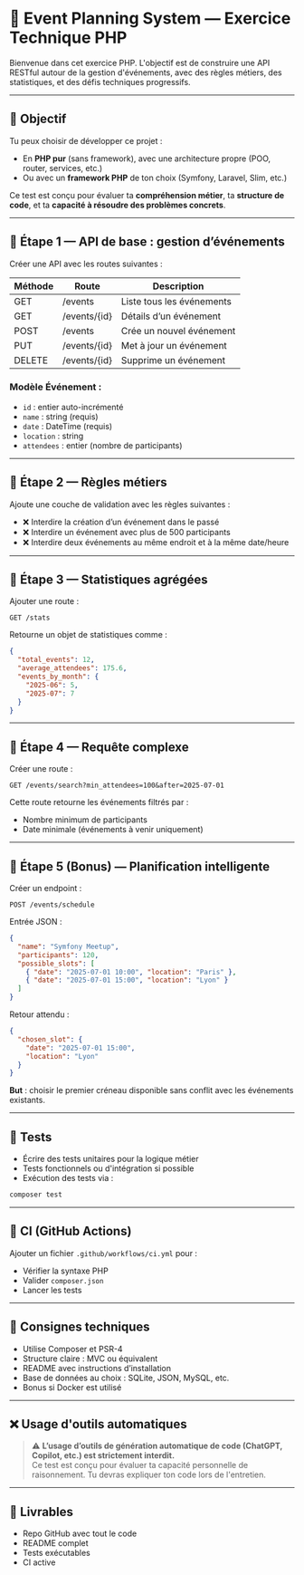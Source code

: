 
# 📅 Event Planning System — Exercice Technique PHP

Bienvenue dans cet exercice PHP. L'objectif est de construire une API RESTful autour de la gestion d'événements, avec des règles métiers, des statistiques, et des défis techniques progressifs.

---

## 🎯 Objectif

Tu peux choisir de développer ce projet :
- En **PHP pur** (sans framework), avec une architecture propre (POO, router, services, etc.)
- Ou avec un **framework PHP** de ton choix (Symfony, Laravel, Slim, etc.)

Ce test est conçu pour évaluer ta **compréhension métier**, ta **structure de code**, et ta **capacité à résoudre des problèmes concrets**.

---

## 🧩 Étape 1 — API de base : gestion d’événements

Créer une API avec les routes suivantes :

| Méthode | Route         | Description                          |
|--------|----------------|--------------------------------------|
| GET    | /events        | Liste tous les événements            |
| GET    | /events/{id}   | Détails d’un événement               |
| POST   | /events        | Crée un nouvel événement             |
| PUT    | /events/{id}   | Met à jour un événement              |
| DELETE | /events/{id}  | Supprime un événement                |

### Modèle Événement :
- `id` : entier auto-incrémenté
- `name` : string (requis)
- `date` : DateTime (requis)
- `location` : string
- `attendees` : entier (nombre de participants)

---

## 🧩 Étape 2 — Règles métiers

Ajoute une couche de validation avec les règles suivantes :
- ❌ Interdire la création d’un événement dans le passé
- ❌ Interdire un événement avec plus de 500 participants
- ❌ Interdire deux événements au même endroit et à la même date/heure

---

## 🧩 Étape 3 — Statistiques agrégées

Ajouter une route :
```
GET /stats
```
Retourne un objet de statistiques comme :
```json
{
  "total_events": 12,
  "average_attendees": 175.6,
  "events_by_month": {
    "2025-06": 5,
    "2025-07": 7
  }
}
```

---

## 🧩 Étape 4 — Requête complexe

Créer une route :
```
GET /events/search?min_attendees=100&after=2025-07-01
```

Cette route retourne les événements filtrés par :
- Nombre minimum de participants
- Date minimale (événements à venir uniquement)

---

## 🧩 Étape 5 (Bonus) — Planification intelligente

Créer un endpoint :
```
POST /events/schedule
```

Entrée JSON :
```json
{
  "name": "Symfony Meetup",
  "participants": 120,
  "possible_slots": [
    { "date": "2025-07-01 10:00", "location": "Paris" },
    { "date": "2025-07-01 15:00", "location": "Lyon" }
  ]
}
```

Retour attendu :
```json
{
  "chosen_slot": {
    "date": "2025-07-01 15:00",
    "location": "Lyon"
  }
}
```

**But** : choisir le premier créneau disponible sans conflit avec les événements existants.

---

## 🧪 Tests

- Écrire des tests unitaires pour la logique métier
- Tests fonctionnels ou d'intégration si possible
- Exécution des tests via :
```bash
composer test
```

---

## 🔁 CI (GitHub Actions)

Ajouter un fichier `.github/workflows/ci.yml` pour :
- Vérifier la syntaxe PHP
- Valider `composer.json`
- Lancer les tests

---

## 📘 Consignes techniques

- Utilise Composer et PSR-4
- Structure claire : MVC ou équivalent
- README avec instructions d’installation
- Base de données au choix : SQLite, JSON, MySQL, etc.
- Bonus si Docker est utilisé

---

## ❌ Usage d'outils automatiques

> ⚠️ **L’usage d’outils de génération automatique de code (ChatGPT, Copilot, etc.) est strictement interdit.**  
> Ce test est conçu pour évaluer ta capacité personnelle de raisonnement. Tu devras expliquer ton code lors de l'entretien.

---

## 🚀 Livrables

- Repo GitHub avec tout le code
- README complet
- Tests exécutables
- CI active